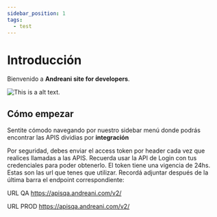 ```yaml
---
sidebar_position: 1
tags:
  - test
---
```


# Introducción

Bienvenido a **Andreani site for developers**.

![This is a alt text.](/img/andreanilogo.svg "This is a sample image.")

## Cómo empezar

Sentite cómodo navegando por nuestro sidebar menú donde podrás encontrar las APIS dividias por **integración**

Por seguridad, debes enviar el access token por header cada vez que realices llamadas a las APIS. Recuerda usar la API de Login con tus credenciales para poder obtenerlo. El token tiene una vigencia de 24hs. Estas son las url que tenes que utilizar. Recordá adjuntar después de la última barra el endpoint correspondiente:

URL QA https://apisqa.andreani.com/v2/

URL PROD https://apisqa.andreani.com/v2/ 







